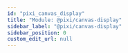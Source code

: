 ```yaml
---
id: "pixi_canvas_display"
title: "Module: @pixi/canvas-display"
sidebar_label: "@pixi/canvas-display"
sidebar_position: 0
custom_edit_url: null
---
```


